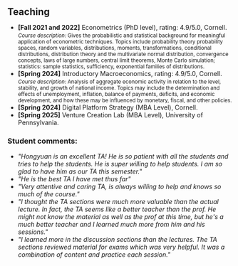 <h1 id="teaching"></h1>

<h2 style="margin: 100px 0px 10px;">Teaching</h2>

<ul>
  <li>
    <strong>[Fall 2021 and 2022]</strong> Econometrics (PhD level), rating: 4.9/5.0, Cornell.<br>
    <span style="font-size: smaller;"><em>Course description:</em> Gives the probabilistic and statistical background for meaningful application of econometric techniques. Topics include probability theory probability spaces, random variables, distributions, moments, transformations, conditional distributions, distribution theory and the multivariate normal distribution, convergence concepts, laws of large numbers, central limit theorems, Monte Carlo simulation; statistics: sample statistics, sufficiency, exponential families of distributions.</span>
  </li>

  <li>
    <strong>[Spring 2024]</strong> Introductory Macroeconomics, rating: 4.9/5.0, Cornell.<br>
    <span style="font-size: smaller;"><em>Course description:</em> Analysis of aggregate economic activity in relation to the level, stability, and growth of national income. Topics may include the determination and effects of unemployment, inflation, balance of payments, deficits, and economic development, and how these may be influenced by monetary, fiscal, and other policies.</span>
  </li>

  <li>
    <strong>[Spring 2024]</strong> Digital Platform Strategy (MBA Level), Cornell.
  </li>

  <li>
    <strong>[Spring 2025]</strong> Venture Creation Lab (MBA Level), University of Pennsylvania.
  </li>
</ul>

<h3><strong>Student comments:</strong></h3>

<ul>
  <li><em>"Hongyuan is an excellent TA! He is so patient with all the students and tries to help the students. He is super willing to help students. I am so glad to have him as our TA this semester."</em></li>
  <li><em>"He is the best TA I have met thus far"</em></li>
  <li><em>"Very attentive and caring TA, is always willing to help and knows so much of the course."</em></li>
  <li><em>"I thought the TA sections were much more valuable than the actual lecture. In fact, the TA seems like a better teacher than the prof. He might not know the material as well as the prof at this time, but he's a much better teacher and I learned much more from him and his sessions."</em></li>
  <li><em>"I learned more in the discussion sections than the lectures. The TA sections reviewed material for exams which was very helpful. It was a combination of content and practice each session."</em></li>
</ul>
